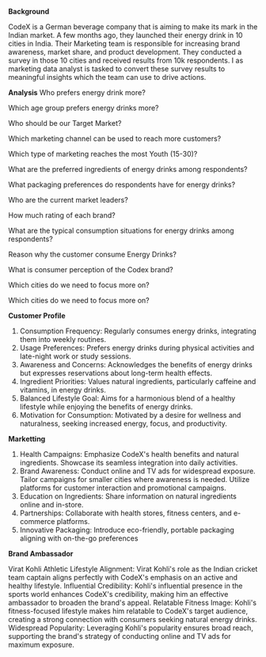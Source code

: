 **Background**

CodeX is a German beverage company that is aiming to make its mark in the Indian market. A few months ago, they launched their energy drink in 10 cities in India.
Their Marketing team is responsible for increasing brand awareness, market share, and product development. They conducted a survey in those 10 cities and received results from 10k respondents. I as marketing data analyst is tasked to convert these survey results to meaningful insights which the team can use to drive actions.

**Analysis**
Who prefers energy drink more?

Which age group prefers energy drinks more?

Who should be our Target Market?

Which marketing channel can be used to reach more customers?

Which type of marketing reaches the most Youth (15-30)?

What are the preferred ingredients of energy drinks among respondents?

What packaging preferences do respondents have for energy drinks?

Who are the current market leaders?

How much rating of each brand?

What are the typical consumption situations for energy drinks among respondents?

Reason why the customer consume Energy Drinks?

What is consumer perception of the Codex brand?

Which cities do we need to focus more on?

Which cities do we need to focus more on?



**Customer Profile**
1. Consumption Frequency:
   Regularly consumes energy drinks, integrating them into weekly routines.
2. Usage Preferences:
   Prefers energy drinks during physical activities and late-night work or study sessions.
3. Awareness and Concerns:
   Acknowledges the benefits of energy drinks but expresses reservations about long-term health effects.
4. Ingredient Priorities:
   Values natural ingredients, particularly caffeine and vitamins, in energy drinks.
5. Balanced Lifestyle Goal:
   Aims for a harmonious blend of a healthy lifestyle while enjoying the benefits of energy drinks.
6. Motivation for Consumption:
   Motivated by a desire for wellness and naturalness, seeking increased energy, focus, and productivity.

**Marketting**
1. Health Campaigns:
   Emphasize CodeX's health benefits and natural ingredients.
   Showcase its seamless integration into daily activities.
2. Brand Awareness:
   Conduct online and TV ads for widespread exposure.
   Tailor campaigns for smaller cities where awareness is needed.
   Utilize platforms for customer interaction and promotional campaigns.
3. Education on Ingredients:
   Share information on natural ingredients online and in-store.
4. Partnerships:
   Collaborate with health stores, fitness centers, and e-commerce platforms.
5. Innovative Packaging:
   Introduce eco-friendly, portable packaging aligning with on-the-go preferences

**Brand Ambassador**

Virat Kohli
Athletic Lifestyle Alignment: Virat Kohli's role as the Indian cricket team captain aligns perfectly with CodeX's emphasis on an active and healthy lifestyle.
Influential Credibility: Kohli's influential presence in the sports world enhances CodeX's credibility, making him an effective ambassador to broaden the brand's appeal.
Relatable Fitness Image: Kohli's fitness-focused lifestyle makes him relatable to CodeX's target audience, creating a strong connection with consumers seeking natural energy drinks.
Widespread Popularity: Leveraging Kohli's popularity ensures broad reach, supporting the brand's strategy of conducting online and TV ads for maximum exposure.
